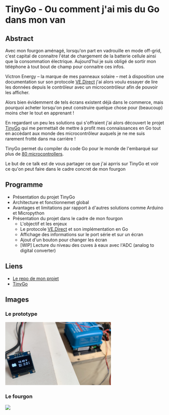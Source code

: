 # TinyGo - Ou comment j'ai mis du Go dans mon van

## Abstract

Avec mon fourgon aménagé, lorsqu'on part en vadrouille en mode off-grid, c'est capital de connaitre l'état de chargement de la batterie cellule ainsi que la consommation électrique. Aujourd'hui je suis obligé de sortir mon téléphone à tout bout de champ pour connaitre ces infos.

Victron Energy – la marque de mes panneaux solaire – met à disposition une documentation sur son protocole [VE.Direct](https://www.victronenergy.com/live/vedirect_protocol:faq) j'ai alors voulu essayer de lire les données depuis le contrôleur avec un microcontrôleur afin de pouvoir les afficher.

Alors bien évidemment de tels écrans existent déjà dans le commerce, mais pourquoi acheter lorsqu'on peut construire quelque chose pour (beaucoup) moins cher le tout en apprenant ! 

En regardant un peu les solutions qui s'offraient j'ai alors découvert le projet [TinyGo](https://tinygo.org/) qui me permettait de mettre à profit mes connaissances en Go tout en accèdant aux monde des microcontrôleur auquels je ne me suis rarement frotté dans ma carrière !

TinyGo permet du compiler du code Go pour le monde de l'embarqué sur plus de [80 microcontrollers](https://tinygo.org/docs/reference/microcontrollers/).
  
Le but de ce talk est de vous partager ce que j'ai aprris sur TinyGo et voir ce qu'on peut faire dans le cadre concret de mon fourgon  
  
## Programme

+ Présentation du projet TinyGo
+ Architecture et fonctionnemet global
+ Avantages et limitations par rapport à d'autres solutions comme Arduino et Micropython
+ Présentation du projet dans le cadre de mon fourgon
  + L'objectif et les enjeux
  + Le protocole [VE.Direct](https://www.victronenergy.com/live/vedirect_protocol:faq) et son implémentation en Go
  + Affichage des informations sur le port série et sur un écran
  + Ajout d'un bouton pour changer les écran
  + [WIP] Lecture du niveau des cuves à eaux avec l'ADC (analog to digital converter) 

## Liens

+ [Le repo de mon projet](https://github.com/alexjomin/victron-display)
+ [TinyGo](https://tinygo.org/) 

## Images

### Le prototype 
<img src="https://github.com/alexjomin/victron-display/raw/main/doc/img/hacking-v2.jpg" height="200">

### Le fourgon 
<img src="https://pbs.twimg.com/media/FXi2oLCWIAAJTZG?format=jpg&name=medium" height="200">
